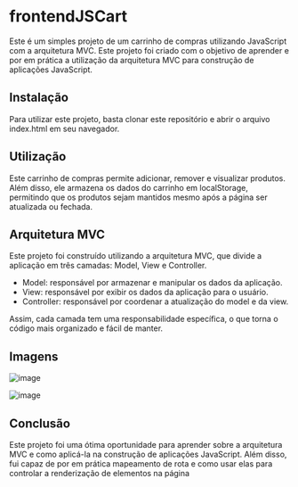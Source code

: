 # frontendJSCart

Este é um simples projeto de um carrinho de compras utilizando JavaScript com a arquitetura MVC. Este projeto foi criado com o objetivo de aprender e por em prática a utilização da arquitetura MVC para construção de aplicações JavaScript.

## Instalação

Para utilizar este projeto, basta clonar este repositório e abrir o arquivo index.html em seu navegador.

## Utilização

Este carrinho de compras permite adicionar, remover e visualizar produtos. Além disso, ele armazena os dados do carrinho em localStorage, permitindo que os produtos sejam mantidos mesmo após a página ser atualizada ou fechada.

## Arquitetura MVC

Este projeto foi construído utilizando a arquitetura MVC, que divide a aplicação em três camadas: Model, View e Controller.

   - Model: responsável por armazenar e manipular os dados da aplicação.
   - View: responsável por exibir os dados da aplicação para o usuário.
   - Controller: responsável por coordenar a atualização do model e da view.

Assim, cada camada tem uma responsabilidade específica, o que torna o código mais organizado e fácil de manter.

## Imagens

![image](https://user-images.githubusercontent.com/100157955/216820053-233aebc5-be3b-402c-9b1e-f086a99c896d.png)

![image](https://user-images.githubusercontent.com/100157955/216820001-14770694-b2f2-43b9-b1a3-b7e7dbf4616e.png)

## Conclusão

Este projeto foi uma ótima oportunidade para aprender sobre a arquitetura MVC e como aplicá-la na construção de aplicações JavaScript. Além disso, fui capaz de por em prática mapeamento de rota e como usar elas para controlar a renderização de elementos na página
